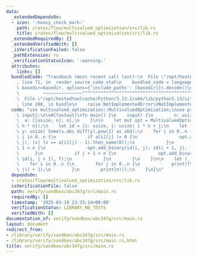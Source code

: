 ```yaml
---
data:
  _extendedDependsOn:
  - icon: ':heavy_check_mark:'
    path: crates/flow/multivalued_optimization/src/lib.rs
    title: crates/flow/multivalued_optimization/src/lib.rs
  _extendedRequiredBy: []
  _extendedVerifiedWith: []
  _isVerificationFailed: false
  _pathExtension: rs
  _verificationStatusIcon: ':warning:'
  attributes:
    links: []
  bundledCode: "Traceback (most recent call last):\n  File \"/opt/hostedtoolcache/Python/3.13.2/x64/lib/python3.13/site-packages/onlinejudge_verify/documentation/build.py\"\
    , line 71, in _render_source_code_stat\n    bundled_code = language.bundle(stat.path,\
    \ basedir=basedir, options={'include_paths': [basedir]}).decode()\n          \
    \         ~~~~~~~~~~~~~~~^^^^^^^^^^^^^^^^^^^^^^^^^^^^^^^^^^^^^^^^^^^^^^^^^^^^^^^^^^^^^^^^^^\n\
    \  File \"/opt/hostedtoolcache/Python/3.13.2/x64/lib/python3.13/site-packages/onlinejudge_verify/languages/rust.py\"\
    , line 288, in bundle\n    raise NotImplementedError\nNotImplementedError\n"
  code: "use multivalued_optimization::MultivaluedOptimization;\nuse proconio::{fastout,\
    \ input};\n\n#[fastout]\nfn main() {\n    input! {\n        n: usize,\n      \
    \  a: [[usize; n]; n],\n    }\n\n    let mut opt = MultivaluedOptimization::new(vec![5;\
    \ n * n]);\n    let id = |i: usize, j: usize| i * n + j;\n    let f = |x: usize,\
    \ y: usize| Some(x.abs_diff(y).pow(2) as i64);\n    for i in 0..n {\n        for\
    \ j in 0..n {\n            if a[i][j] != 0 {\n                opt.add_unary(id(i,\
    \ j), |x| (x == a[i][j] - 1).then_some(0));\n            }\n            if i +\
    \ 1 < n {\n                opt.add_binary(id(i, j), id(i + 1, j), f);\n      \
    \      }\n            if j + 1 < n {\n                opt.add_binary(id(i, j),\
    \ id(i, j + 1), f);\n            }\n        }\n    }\n\n    let (_, res) = opt.solve();\n\
    \    for i in 0..n {\n        for j in 0..n {\n            print!(\"{} \", res[id(i,\
    \ j)] + 1);\n        }\n        println!();\n    }\n}\n"
  dependsOn:
  - crates/flow/multivalued_optimization/src/lib.rs
  isVerificationFile: false
  path: verify/sandbox/abc347g/src/main.rs
  requiredBy: []
  timestamp: '2025-03-19 23:25:14+00:00'
  verificationStatus: LIBRARY_NO_TESTS
  verifiedWith: []
documentation_of: verify/sandbox/abc347g/src/main.rs
layout: document
redirect_from:
- /library/verify/sandbox/abc347g/src/main.rs
- /library/verify/sandbox/abc347g/src/main.rs.html
title: verify/sandbox/abc347g/src/main.rs
---
```

